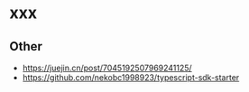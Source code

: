 # xxx

## Other
- https://juejin.cn/post/7045192507969241125/
- https://github.com/nekobc1998923/typescript-sdk-starter